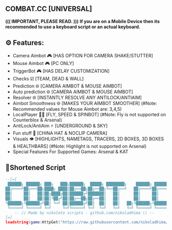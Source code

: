 ## COMBAT.CC [UNIVERSAL]
**((( IMPORTANT, PLEASE READ. )))**
**If you are on a Mobile Device then its recommended to use a keyboard script or an actual keyboard.**
## ⚙️ Features:
- Camera Aimbot 🎮 [HAS OPTION FOR CAMERA SHAKE/STUTTER]
- Mouse Aimbot 🎮 [PC ONLY]
- TriggerBot 🎮 [HAS DELAY CUSTOMIZATION]
- Checks ☑️ [TEAM, DEAD & WALL]
- Prediction 🌐 [CAMERA AIMBOT & MOUSE AIMBOT]
- Auto prediction 🌐 [CAMERA AIMBOT & MOUSE AIMBOT]
- Resolver 🌐 [INSTANTLY RESOLVE ANY ANTILOCK/ANTIAIM]
- Aimbot Smoothness 🌐 [MAKES YOUR AIMBOT SMOOTHER] (#Note: Recommended values for Mouse Aimbot are: 3,4,5)
- LocalPlayer 🏃‍♂️ [FLY, SPEED & SPINBOT] (#Note: Fly is not supported on Counterblox & Arsenal)
- AntiLock/AntiAim ⚡ [UNDERGROUND & SKY]
- Fun stuff 👾 [CHINA HAT & NOCLIP CAMERA]
- Visuals 👁️ [HIGHLIGHTS, NAMETAGS, TRACERS, 2D BOXES, 3D BOXES & HEALTHBARS] (#Note: Highlight is not supported on Arsenal)
- Special Features For Supported Games: Arsenal & KAT

## 🔌Shortened Script
```lua
--[=[
 ██████╗ ██████╗ ███╗   ███╗██████╗  █████╗ ████████╗    ██████╗ ██████╗
██╔════╝██╔═══██╗████╗ ████║██╔══██╗██╔══██╗╚══██╔══╝   ██╔════╝██╔════╝
██║     ██║   ██║██╔████╔██║██████╔╝███████║   ██║      ██║     ██║     
██║     ██║   ██║██║╚██╔╝██║██╔══██╗██╔══██║   ██║      ██║     ██║     
╚██████╗╚██████╔╝██║ ╚═╝ ██║██████╔╝██║  ██║   ██║   ██╗╚██████╗╚██████╗
 ╚═════╝ ╚═════╝ ╚═╝     ╚═╝╚═════╝ ╚═╝  ╚═╝   ╚═╝   ╚═╝ ╚═════╝ ╚═════╝
    -- // Made by nikoleto scripts - github.com/nikoladhima \\ --
]=]
loadstring(game:HttpGet("https://raw.githubusercontent.com/nikoladhima/combat.cc/refs/heads/main/combat.cc.lua"))()
```
<br/>
